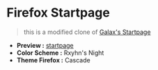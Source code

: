 # Firefox Startpage

> this is a modified clone of [Galax's Startpage](https://startpage.galax.tech/)

- **Preview :** [startpage](https://startpage.synvatto.co/)
- **Color Scheme :** Rxyhn's Night
- **Theme Firefox :** Cascade
